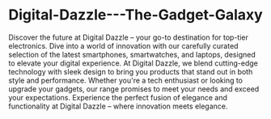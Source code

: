 # Digital-Dazzle---The-Gadget-Galaxy
Discover the future at Digital Dazzle – your go-to destination for top-tier electronics. Dive into a world of innovation with our carefully curated selection of the latest smartphones, smartwatches, and laptops, designed to elevate your digital experience. At Digital Dazzle, we blend cutting-edge technology with sleek design to bring you products that stand out in both style and performance. Whether you're a tech enthusiast or looking to upgrade your gadgets, our range promises to meet your needs and exceed your expectations. Experience the perfect fusion of elegance and functionality at Digital Dazzle – where innovation meets elegance.
